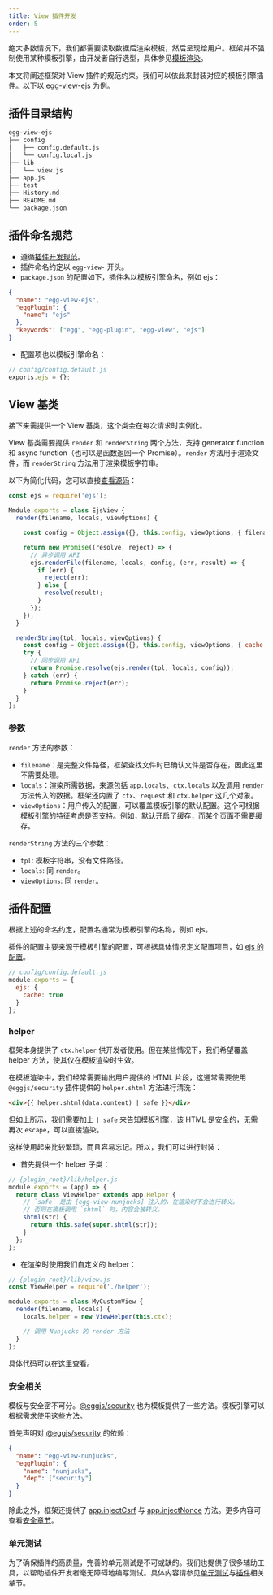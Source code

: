 ```yaml
---
title: View 插件开发
order: 5
---
```


绝大多数情况下，我们都需要读取数据后渲染模板，然后呈现给用户。框架并不强制使用某种模板引擎，由开发者自行选型，具体参见[模板渲染](../core/view.md)。

本文将阐述框架对 View 插件的规范约束。我们可以依此来封装对应的模板引擎插件。以下以 [egg-view-ejs](https://github.com/eggjs/egg-view-ejs) 为例。

## 插件目录结构

```bash
egg-view-ejs
├── config
│   ├── config.default.js
│   └── config.local.js
├── lib
│   └── view.js
├── app.js
├── test
├── History.md
├── README.md
└── package.json
```

## 插件命名规范

- 遵循[插件开发规范](./plugin.md)。
- 插件命名约定以 `egg-view-` 开头。
- `package.json` 的配置如下，插件名以模板引擎命名，例如 ejs：

```json
{
  "name": "egg-view-ejs",
  "eggPlugin": {
    "name": "ejs"
  },
  "keywords": ["egg", "egg-plugin", "egg-view", "ejs"]
}
```

- 配置项也以模板引擎命名：

```js
// config/config.default.js
exports.ejs = {};
```

## View 基类

接下来需提供一个 View 基类，这个类会在每次请求时实例化。

View 基类需要提供 `render` 和 `renderString` 两个方法，支持 generator function 和 async function（也可以是函数返回一个 Promise）。`render` 方法用于渲染文件，而 `renderString` 方法用于渲染模板字符串。

以下为简化代码，您可以直接[查看源码](https://github.com/eggjs/egg-view-ejs/blob/master/lib/view.js)：

```js
const ejs = require('ejs');

Mmdule.exports = class EjsView {
  render(filename, locals, viewOptions) {

    const config = Object.assign({}, this.config, viewOptions, { filename });

    return new Promise((resolve, reject) => {
      // 异步调用 API
      ejs.renderFile(filename, locals, config, (err, result) => {
        if (err) {
          reject(err);
        } else {
          resolve(result);
        }
      });
    });
  }

  renderString(tpl, locals, viewOptions) {
    const config = Object.assign({}, this.config, viewOptions, { cache: null });
    try {
      // 同步调用 API
      return Promise.resolve(ejs.render(tpl, locals, config));
    } catch (err) {
      return Promise.reject(err);
    }
  }
};
```

### 参数

`render` 方法的参数：
  - `filename`：是完整文件路径，框架查找文件时已确认文件是否存在，因此这里不需要处理。
  - `locals`：渲染所需数据，来源包括 `app.locals`、`ctx.locals` 以及调用 `render` 方法传入的数据。框架还内置了 `ctx`、`request` 和 `ctx.helper` 这几个对象。
  - `viewOptions`：用户传入的配置，可以覆盖模板引擎的默认配置。这个可根据模板引擎的特征考虑是否支持。例如，默认开启了缓存，而某个页面不需要缓存。

`renderString` 方法的三个参数：
  - `tpl`: 模板字符串，没有文件路径。
  - `locals`: 同 `render`。
  - `viewOptions`: 同 `render`。

## 插件配置

根据上述的命名约定，配置名通常为模板引擎的名称，例如 ejs。

插件的配置主要来源于模板引擎的配置，可根据具体情况定义配置项目，如 [ejs 的配置](https://github.com/mde/ejs#options)。

```js
// config/config.default.js
module.exports = {
  ejs: {
    cache: true
  }
};
```

### helper

框架本身提供了 `ctx.helper` 供开发者使用。但在某些情况下，我们希望覆盖 helper 方法，使其仅在模板渲染时生效。

在模板渲染中，我们经常需要输出用户提供的 HTML 片段，这通常需要使用 `@eggjs/security` 插件提供的 `helper.shtml` 方法进行清洗：

```html
<div>{{ helper.shtml(data.content) | safe }}</div>
```

但如上所示，我们需要加上 `| safe` 来告知模板引擎，该 HTML 是安全的，无需再次 `escape`，可以直接渲染。

这样使用起来比较繁琐，而且容易忘记。所以，我们可以进行封装：

- 首先提供一个 helper 子类：

```js
// {plugin_root}/lib/helper.js
module.exports = (app) => {
  return class ViewHelper extends app.Helper {
    // `safe` 是由 [egg-view-nunjucks] 注入的，在渲染时不会进行转义。
    // 否则在模板调用 `shtml` 时，内容会被转义。
    shtml(str) {
      return this.safe(super.shtml(str));
    }
  };
};
```

- 在渲染时使用我们自定义的 helper：

```js
// {plugin_root}/lib/view.js
const ViewHelper = require('./helper');

module.exports = class MyCustomView {
  render(filename, locals) {
    locals.helper = new ViewHelper(this.ctx);

    // 调用 Nunjucks 的 render 方法
  }
};
```

具体代码可以在[这里](https://github.com/eggjs/egg-view-nunjucks/blob/2ee5ee992cfd95bc0bb5b822fbd72a6778edb118/lib/view.js#L11)查看。

### 安全相关

模板与安全密不可分。[@eggjs/security] 也为模板提供了一些方法。模板引擎可以根据需求使用这些方法。

首先声明对 [@eggjs/security] 的依赖：

```json
{
  "name": "egg-view-nunjucks",
  "eggPlugin": {
    "name": "nunjucks",
    "dep": ["security"]
  }
}
```

除此之外，框架还提供了 [app.injectCsrf](../core/security.md#appinjectcsrfstr) 与 [app.injectNonce](../core/security.md#appinjectnoncestr) 方法。更多内容可查看[安全章节](../core/security.md)。

### 单元测试

为了确保插件的高质量，完善的单元测试是不可或缺的。我们也提供了很多辅助工具，以帮助插件开发者毫无障碍地编写测试。具体内容请参见[单元测试](../core/unittest.md)与[插件](./plugin.md)相关章节。

[@eggjs/security]: https://github.com/eggjs/security
[egg-view-nunjucks]: https://github.com/eggjs/egg-view-nunjucks
[egg-view-ejs]: https://github.com/eggjs/egg-view-ejs
